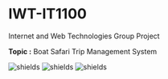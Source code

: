 # IWT-IT1100
Internet and Web Technologies Group Project

**Topic :** Boat Safari Trip Management System

<img src="https://img.shields.io/github/last-commit/Project-Group-Y1S2/IWT-IT1100" alt="shields">
<img src="https://img.shields.io/github/repo-size/Project-Group-Y1S2/IWT-IT1100" alt="shields">
<img src="https://img.shields.io/github/directory-file-count/Project-Group-Y1S2/IWT-IT1100" alt="shields">
